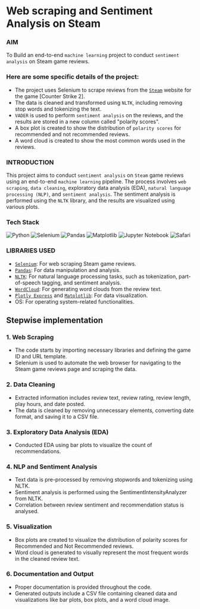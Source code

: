 # Web scraping and Sentiment Analysis on Steam

### AIM 
To Build an end-to-end `machine learning` project to conduct `sentiment analysis` on Steam game reviews. 

### Here are some specific details of the project:

- The project uses Selenium to scrape reviews from the [`Steam`]() website for the game [Counter Strike 2].
- The data is cleaned and transformed using `NLTK`, including removing stop words and tokenizing the text.
- `VADER` is used to perform `sentiment analysis` on the reviews, and the results are stored in a new column called "polarity scores".
- A box plot is created to show the distribution of `polarity scores` for recommended and not recommended reviews.
- A word cloud is created to show the most common words used in the reviews.

### INTRODUCTION

This project aims to conduct `sentiment analysis` on `Steam` game reviews using an end-to-end `machine learning` pipeline. The process involves `web scraping`, `data cleaning`, exploratory data analysis (EDA), `natural language processing (NLP)`, and `sentiment analysis`. The sentiment analysis is performed using the `NLTK` library, and the results are visualized using various plots.

### Tech Stack

![Python](https://img.shields.io/badge/python-3670A0?style=for-the-badge&logo=python&logoColor=ffdd54) ![Selenium](https://img.shields.io/badge/-selenium-%43B02A?style=for-the-badge&logo=selenium&logoColor=white) ![Pandas](https://img.shields.io/badge/pandas-%23150458.svg?style=for-the-badge&logo=pandas&logoColor=white) ![Matplotlib](https://img.shields.io/badge/Matplotlib-%23ffffff.svg?style=for-the-badge&logo=Matplotlib&logoColor=black) ![Jupyter Notebook](https://img.shields.io/badge/jupyter-%23FA0F00.svg?style=for-the-badge&logo=jupyter&logoColor=white) ![Safari](https://img.shields.io/badge/Safari-000000?style=for-the-badge&logo=Safari&logoColor=white)

### LIBRARIES USED

- [`Selenium`](): For web scraping Steam game reviews.
- [`Pandas`](): For data manipulation and analysis.
- [`NLTK`](): For natural language processing tasks, such as tokenization, part-of-speech tagging, and sentiment analysis.
- [`WordCloud`](): For generating word clouds from the review text.
- [`Plotly Express`]() and [`Matplotlib`](): For data visualization.
- OS: For operating system-related functionalities.

## Stepwise implementation

### 1. Web Scraping
- The code starts by importing necessary libraries and defining the game ID and URL template.
- Selenium is used to automate the web browser for navigating to the Steam game reviews page and scraping the data.

### 2. Data Cleaning
- Extracted information includes review text, review rating, review length, play hours, and date posted.
- The data is cleaned by removing unnecessary elements, converting date format, and saving it to a CSV file.

### 3. Exploratory Data Analysis (EDA)
- Conducted EDA using bar plots to visualize the count of recommendations.

### 4. NLP and Sentiment Analysis
- Text data is pre-processed by removing stopwords and tokenizing using NLTK.
- Sentiment analysis is performed using the SentimentIntensityAnalyzer from NLTK.
- Correlation between review sentiment and recommendation status is analysed.

### 5. Visualization
- Box plots are created to visualize the distribution of polarity scores for Recommended and Not Recommended reviews.
-	Word cloud is generated to visually represent the most frequent words in the cleaned review text.

### 6. Documentation and Output
-	Proper documentation is provided throughout the code.
-	Generated outputs include a CSV file containing cleaned data and visualizations like bar plots, box plots, and a word cloud image.

